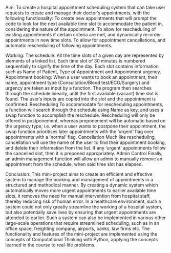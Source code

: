 Aim: To create a hospital appointment scheduling system that can take user requests to create and manage their doctor’s appointments, with the following functionality: To create new appointments that will prompt the code to look for the next available time slot to accommodate the patient in, considering the nature of the appointment. To allow for rescheduling of existing appointments if certain criteria are met, and dynamically re-order appointments in new time slots. To allow for appointment cancellations, and automatic rescheduling of following appointments.

Working: The schedule: All the time slots of a given day are represented by elements of a linked list. Each time slot of 30 minutes is numbered sequentially to signify the time of the day. Each slot contains information such as Name of Patient, Type of Appointment and Appointment urgency. Appointment booking: When a user wants to book an appointment, their name, appointment type (Consultation/Blood test/ECG/Surgery) and urgency are taken as input by a function. The program then searches through the schedule linearly, until the first available (vacant) time slot is found. The user’s inputs are copied into the slot and the appointment is confirmed. Rescheduling To accommodate for rescheduling appointments, a function will search through the schedule using Name as key, and uses a swap function to accomplish the reschedule. Rescheduling will only be offered in postponement, whereas preponement will be automatic based on the urgency type; i.e. when a user wants to postpone their appointment, the swap function prioritises later appointments with the ‘urgent’ flag over appointments with a ‘normal’ flag. Cancellation Much like rescheduling, cancellation will use the name of the user to find their appointment booking, and delete their information from the list. If any ‘urgent’ appointments follow the cancelled slot, then it is preponed appropriately. Admin Control Finally, an admin management function will allow an admin to manually remove an appointment from the schedule, when said time slot has elapsed.

Conclusion: This mini-project aims to create an efficient and effective system to manage the booking and management of appointments in a structured and methodical manner. By creating a dynamic system which automatically moves more urgent appointments to earlier available time slots, it removes the need for manual intervention from hospital staff, thereby reducing risk of human error. In a healthcare environment, such a system could not only greatly streamline the working of a hospital system, but also potentially save lives by ensuring that urgent appointments are attended to earlier. Such a system can also be implemented in various other large-scale operations that require streamlined scheduling, such as in an office space, freighting company, airports, banks, law firms etc. The functionality and features of the mini-project are implemented using the concepts of Computational Thinking with Python, applying the concepts learned in the course to real-life problems.
